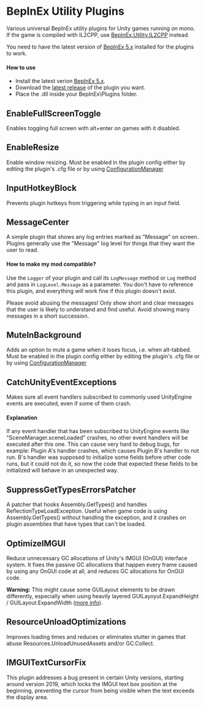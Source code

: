 # BepInEx Utility Plugins
Various universal BepInEx utility plugins for Unity games running on mono. If the game is compiled with IL2CPP, use [BepInEx.Utility.IL2CPP](https://github.com/BepInEx/BepInEx.Utility.IL2CPP) instead.

You need to have the latest version of [BepInEx 5.x](https://github.com/BepInEx/BepInEx) installed for the plugins to work.

#### How to use
- Install the latest verion [BepInEx 5.x](https://github.com/BepInEx/BepInEx).
- Download the [latest release](https://github.com/BepInEx/BepInEx.Utility/releases) of the plugin you want.
- Place the .dll inside your BepInEx\Plugins folder.

## EnableFullScreenToggle
Enables toggling full screen with alt+enter on games with it disabled.

## EnableResize
Enable window resizing. Must be enabled in the plugin config either by editing the plugin's .cfg file or by using [ConfigurationManager](https://github.com/BepInEx/BepInEx.ConfigurationManager)

## InputHotkeyBlock
Prevents plugin hotkeys from triggering while typing in an input field.

## MessageCenter
A simple plugin that shows any log entries marked as "Message" on screen. Plugins generally use the "Message" log level for things that they want the user to read.
#### How to make my mod compatible?
Use the `Logger` of your plugin and call its `LogMessage` method or `Log` method and pass in `LogLevel.Message` as a parameter. You don't have to reference this plugin, and everything will work fine if this plugin doesn't exist.

Please avoid abusing the messages! Only show short and clear messages that the user is likely to understand and find useful. Avoid showing many messages in a short succession.

## MuteInBackground
Adds an option to mute a game when it loses focus, i.e. when alt-tabbed. Must be enabled in the plugin config either by editing the plugin's .cfg file or by using [ConfigurationManager](https://github.com/BepInEx/BepInEx.ConfigurationManager)

## CatchUnityEventExceptions
Makes sure all event handlers subscribed to commonly used UnityEngine events are executed, even if some of them crash.
#### Explanation
If any event handler that has been subscribed to UnityEngine events like "SceneManager.sceneLoaded" crashes, no other event handlers will be executed after this one. This can cause very hard to debug bugs, for example: Plugin A's handler crashes, which causes Plugin B's handler to not run. B's handler was supposed to initialize some fields before other code runs, but it could not do it, so now the code that expected these fields to be initialized will behave in an unexpected way.

## SuppressGetTypesErrorsPatcher
A patcher that hooks Assembly.GetTypes() and handles ReflectionTypeLoadException. Useful when game code is using Assembly.GetTypes() without handling the exception, and it crashes on plugin assemblies that have types that can't be loaded.

## OptimizeIMGUI
Reduce unnecessary GC allocations of Unity's IMGUI (OnGUI) interface system. It fixes the passive GC allocations that happen every frame caused by using any OnGUI code at all, and reduces GC allocations for OnGUI code. 

**Warning:** This might cause some GUILayout elements to be drawn differently, especially when using heavily layered GUILayoyut.ExpandHeight / GUILayout.ExpandWidth ([more info](https://github.com/BepInEx/BepInEx.Utility/issues/6)).

## ResourceUnloadOptimizations
Improves loading times and reduces or eliminates stutter in games that abuse Resources.UnloadUnusedAssets and/or GC.Collect.

## IMGUITextCursorFix
This plugin addresses a bug present in certain Unity versions, starting around version 2019, which locks the IMGUI text box position at the beginning, preventing the cursor from being visible when the text exceeds the display area.
